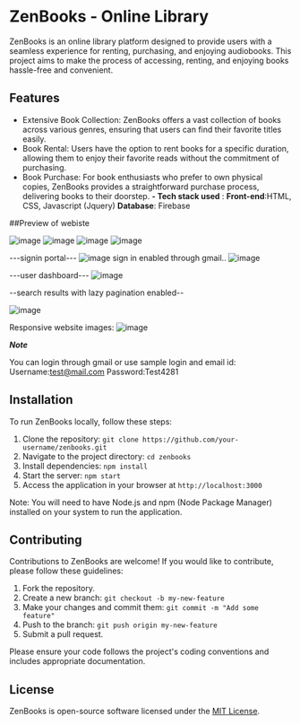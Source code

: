 # ZenBooks - Online Library

ZenBooks is an online library platform designed to provide users with a seamless experience for renting, purchasing, and enjoying audiobooks. This project aims to make the process of accessing, renting, and enjoying books hassle-free and convenient.

## Features

- Extensive Book Collection: ZenBooks offers a vast collection of books across various genres, ensuring that users can find their favorite titles easily.
- Book Rental: Users have the option to rent books for a specific duration, allowing them to enjoy their favorite reads without the commitment of purchasing.
- Book Purchase: For book enthusiasts who prefer to own physical copies, ZenBooks provides a straightforward purchase process, delivering books to their doorstep.
**- Tech stack used** : 
          **Front-end**:HTML, CSS, Javascript (Jquery)
          **Database**: Firebase


##Preview of webiste

![image](https://github.com/Sumanthdev06/ZenBooks/assets/101918709/676c9746-881d-4c22-b8f4-43185e35d64f)
![image](https://github.com/Sumanthdev06/ZenBooks/assets/101918709/cf67acb3-b528-4d31-b682-48ac2e2c9736)
![image](https://github.com/Sumanthdev06/ZenBooks/assets/101918709/bcdf33e0-5985-4a0a-9280-53abe8087f03)
![image](https://github.com/Sumanthdev06/ZenBooks/assets/101918709/39def9c9-0b6f-4f85-8d14-8c78b5432686)

---signin portal---
![image](https://github.com/Sumanthdev06/ZenBooks/assets/101918709/160bb61e-bef3-4fbe-9e1c-ca41995bb668)
sign in enabled through gmail..
![image](https://github.com/Sumanthdev06/ZenBooks/assets/101918709/f5ac8f7c-c2df-4d7d-b370-1c3ff1175ca8)

---user dashboard---
![image](https://github.com/Sumanthdev06/ZenBooks/assets/101918709/a815823a-0b12-4ff7-b1d7-bc9bd898dcb7)

--search results with lazy pagination enabled--

![image](https://github.com/Sumanthdev06/ZenBooks/assets/101918709/def50815-9a00-4897-86e8-b21412900fce)

Responsive website images:
![image](https://github.com/Sumanthdev06/ZenBooks/assets/101918709/71d9b25e-3213-4ccb-a6a4-36b8fd083632)



***Note***

You can login through gmail
or
use sample login and email id:
Username:test@mail.com
Password:Test4281


## Installation

To run ZenBooks locally, follow these steps:

1. Clone the repository: `git clone https://github.com/your-username/zenbooks.git`
2. Navigate to the project directory: `cd zenbooks`
3. Install dependencies: `npm install`
4. Start the server: `npm start`
5. Access the application in your browser at `http://localhost:3000`

Note: You will need to have Node.js and npm (Node Package Manager) installed on your system to run the application.

## Contributing

Contributions to ZenBooks are welcome! If you would like to contribute, please follow these guidelines:

1. Fork the repository.
2. Create a new branch: `git checkout -b my-new-feature`
3. Make your changes and commit them: `git commit -m "Add some feature"`
4. Push to the branch: `git push origin my-new-feature`
5. Submit a pull request.

Please ensure your code follows the project's coding conventions and includes appropriate documentation.

## License

ZenBooks is open-source software licensed under the [MIT License](https://opensource.org/licenses/MIT).
